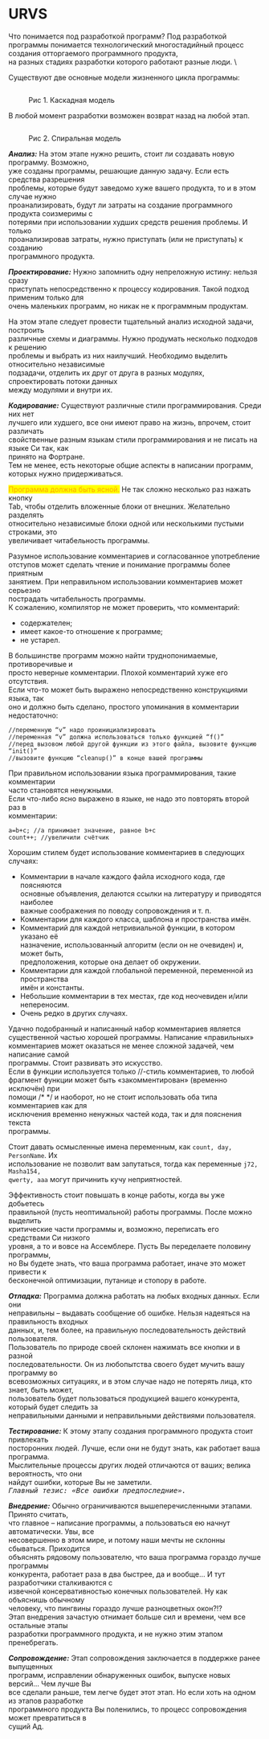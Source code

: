 # URVS

Что понимается под разработкой программ? Под разработкой программы понимается технологический многостадийный процесс создания отторгаемого программного продукта,\
на разных стадиях разработки которого работают разные люди.\


Существуют две основные модели жизненного цикла программы:

<figure><img src="../../.gitbook/assets/image.png" alt=""><figcaption><p>Рис 1. Каскадная модель</p></figcaption></figure>

В любой момент разработки возможен возврат назад на любой этап.

<figure><img src="../../.gitbook/assets/image (1).png" alt=""><figcaption><p>Рис 2. Спиральная модель</p></figcaption></figure>

_**Анализ:**_ На этом этапе нужно решить, стоит ли создавать новую программу. Возможно,\
уже созданы программы, решающие данную задачу. Если есть средства разрешения\
проблемы, которые будут заведомо хуже вашего продукта, то и в этом случае нужно\
проанализировать, будут ли затраты на создание программного продукта соизмеримы с\
потерями при использовании худших средств решения проблемы. И только\
проанализировав затраты, нужно приступать (или не приступать) к созданию\
программного продукта.&#x20;

_**Проектирование:**_ Нужно запомнить одну непреложную истину: нельзя сразу\
приступать непосредственно к процессу кодирования. Такой подход применим только для\
очень маленьких программ, но никак не к программным продуктам.

На этом этапе следует провести тщательный анализ исходной задачи, построить\
различные схемы и диаграммы. Нужно продумать несколько подходов к решению\
проблемы и выбрать из них наилучший. Необходимо выделить относительно независимые\
подзадачи, отделить их друг от друга в разных модулях, спроектировать потоки данных\
между модулями и внутри их.

_**Кодирование:**_ Существуют различные стили программирования. Среди них нет\
лучшего или худшего, все они имеют право на жизнь, впрочем, стоит различать\
свойственные разным языкам стили программирования и не писать на языке Си так, как\
принято на Фортране.\
Тем не менее, есть некоторые общие аспекты в написании программ, которых нужно придерживаться.&#x20;

<mark style="color:orange;">Программа должна быть ясной.</mark> Не так сложно несколько раз нажать кнопку\
Tab, чтобы отделить вложенные блоки от внешних. Желательно разделять\
относительно независимые блоки одной или несколькими пустыми строками, это\
увеличивает читабельность программы.

Разумное использование комментариев и согласованное употребление\
отступов может сделать чтение и понимание программы более приятным\
занятием. При неправильном использовании комментариев может серьезно\
пострадать читабельность программы.\
К сожалению, компилятор не может проверить, что комментарий:

* содержателен;
* имеет какое-то отношение к программе;
* не устарел.

В большинстве программ можно найти труднопонимаемые, противоречивые и\
просто неверные комментарии. Плохой комментарий хуже его отсутствия.\
Если что-то может быть выражено непосредственно конструкциями языка, так\
оно и должно быть сделано, простого упоминания в комментарии недостаточно:

```
//переменную “v” надо проинициализировать
//переменная “v” должна использоваться только функцией “f()”
//перед вызовом любой другой функции из этого файла, вызовите функцию “init()”
//вызовите функцию “cleanup()” в конце вашей программы
```

При правильном использовании языка программирования, такие комментарии\
часто становятся ненужными.\
Если что-либо ясно выражено в языке, не надо это повторять второй раз в\
комментарии:

```
a=b+c; //а принимает значение, равное b+c
count++; //увеличили счётчик
```

Хорошим стилем будет использование комментариев в следующих случаях:

* Комментарии в начале каждого файла исходного кода, где поясняются  \
  основные объявления, делаются ссылки на литературу и приводятся наиболее  \
  важные соображения по поводу сопровождения и т. п.
* Комментарии для каждого класса, шаблона и пространства имён.
* Комментарий для каждой нетривиальной функции, в котором указано её  \
  назначение, использованный алгоритм (если он не очевиден) и, может быть,  \
  предположения, которые она делает об окружении.
* Комментарии для каждой глобальной переменной, переменной из пространства  \
  имён и константы.
* Небольшие комментарии в тех местах, где код неочевиден и/или непереносим.
* Очень редко в других случаях.

Удачно подобранный и написанный набор комментариев является\
существенной частью хорошей программы. Написание «правильных»\
комментариев может оказаться не менее сложной задачей, чем написание самой\
программы. Стоит развивать это искусство.\
Если в функции используется только //-стиль комментариев, то любой\
фрагмент функции может быть «закомментирован» (временно исключён) при\
помощи /\* \*/ и наоборот, но не стоит использовать оба типа комментариев как для\
исключения временно ненужных частей кода, так и для пояснения текста\
программы.

Стоит давать осмысленные имена переменным, как `count, day, PersonName`. Их\
использование не позволит вам запутаться, тогда как переменные `j72, Masha154,`\
`qwerty, aaa` могут причинить кучу неприятностей.

Эффективность стоит повышать в конце работы, когда вы уже добьетесь\
правильной (пусть неоптимальной) работы программы. После можно выделить\
критические части программы и, возможно, переписать его средствами Си низкого\
уровня, а то и вовсе на Ассемблере. Пусть Вы переделаете половину программы,\
но Вы будете знать, что ваша программа работает, иначе это может привести к\
бесконечной оптимизации, путанице и стопору в работе.

_**Отладка:**_ Программа должна работать на любых входных данных. Если они\
неправильны – выдавать сообщение об ошибке. Нельзя надеяться на правильность входных\
данных, и, тем более, на правильную последовательность действий пользователя.\
Пользователь по природе своей склонен нажимать все кнопки и в разной\
последовательности. Он из любопытства своего будет мучить вашу программу во\
всевозможных ситуациях, и в этом случае надо не потерять лица, кто знает, быть может,\
пользователь будет пользоваться продукцией вашего конкурента, который будет следить за\
неправильными данными и неправильными действиями пользователя.

_**Тестирование:**_ К этому этапу создания программного продукта стоит привлекать\
посторонних людей. Лучше, если они не будут знать, как работает ваша программа.\
Мыслительные процессы других людей отличаются от ваших; велика вероятность, что они\
найдут ошибки, которые Вы не заметили.\
<kbd>_Главный тезис: «Все ошибки предпоследние»._</kbd>

_**Внедрение:**_ Обычно ограничиваются вышеперечисленными этапами. Принято считать,\
что главное – написание программы, а пользоваться ею начнут автоматически. Увы, все\
несовершенно в этом мире, и потому наши мечты не склонны сбываться. Приходится\
объяснять рядовому пользователю, что ваша программа гораздо лучше программы\
конкурента, работает раза в два быстрее, да и вообще… И тут разработчики сталкиваются с\
извечной консервативностью конечных пользователей. Ну как объяснишь обычному\
человеку, что пингвины гораздо лучше разноцветных окон?!?\
Этап внедрения зачастую отнимает больше сил и времени, чем все остальные этапы\
разработки программного продукта, и не нужно этим этапом пренебрегать.

_**Сопровождение:**_ Этап сопровождения заключается в поддержке ранее выпущенных\
программ, исправлении обнаруженных ошибок, выпуске новых версий… Чем лучше Вы\
все сделали раньше, тем легче будет этот этап. Но если хоть на одном из этапов разработке\
программного продукта Вы поленились, то процесс сопровождения может превратиться в\
сущий Ад.

